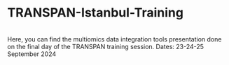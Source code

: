 # TRANSPAN-Istanbul-Training
<br>
Here, you can find the multiomics data integration tools presentation done on the final day of the TRANSPAN training session.
Dates: 23-24-25 September 2024
